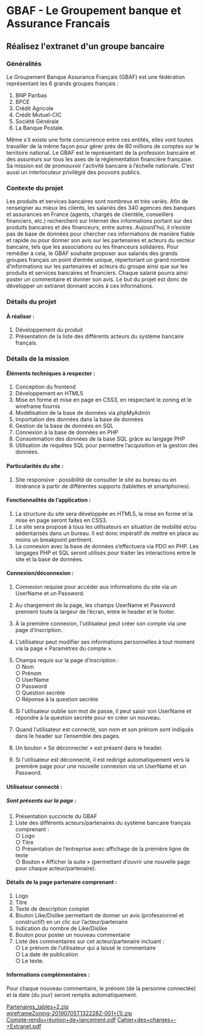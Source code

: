 # GBAF - Le Groupement banque et Assurance Francais

## Réalisez l'extranet d'un groupe bancaire

### Généralités

Le Groupement Banque Assurance Français (GBAF) est une fédération représentant les 6 grands groupes français :  

1. BNP Paribas  
2. BPCE  
3. Crédit Agricole  
4. Crédit Mutuel-CIC  
5. Société Générale  
6. La Banque Postale.

Même s’il existe une forte concurrence entre ces entités, elles vont toutes travailler de la même façon pour gérer près de 80 millions de comptes sur le territoire national. Le GBAF est le représentant de la profession bancaire et des assureurs sur tous les axes de la réglementation financière française. Sa mission est de promouvoir l'activité bancaire à l’échelle nationale. C’est aussi un interlocuteur privilégié des pouvoirs publics.

### Contexte du projet

Les produits et services bancaires sont nombreux et très variés. Afin de renseigner au mieux les clients, les salariés des 340 agences des banques et assurances en France (agents, chargés de clientèle, conseillers financiers, etc.) recherchent sur Internet des informations portant sur des produits bancaires et des financeurs, entre autres. Aujourd’hui, il n’existe pas de base de données pour chercher ces informations de manière fiable et rapide ou pour donner son avis sur les partenaires et acteurs du secteur bancaire, tels que les associations ou les financeurs solidaires. Pour remédier à cela, le GBAF souhaite proposer aux salariés des grands groupes français un point d’entrée unique, répertoriant un grand nombre d’informations sur les partenaires et acteurs du groupe ainsi que sur les produits et services bancaires et financiers. Chaque salarié pourra ainsi poster un commentaire et donner son avis. Le but du projet est donc de développer un extranet donnant accès à ces informations.

### Détails du projet

#### À réaliser :  

1. Développement du produit  
2. Présentation de la liste des différents acteurs du système bancaire français.

### Détails de la mission

#### Éléments techniques à respecter :

1. Conception du frontend  
2. Développement en HTML5  
3. Mise en forme et mise en page en CSS3, en respectant le zoning et le wireframe fournis  
4. Modélisation de la base de données via phpMyAdmin  
5. Importation des données dans la base de données  
6. Gestion de la base de données en SQL  
7. Connexion à la base de données en PHP  
8. Consommation des données de la base SQL grâce au langage PHP  
9. Utilisation de requêtes SQL pour permettre l’acquisition et la gestion des données.

#### Particularités du site :

1. Site responsive : possibilité de consulter le site au bureau ou en itinérance à partir de différentes supports (tablettes et smartphones).

#### Fonctionnalités de l’application :

1. La structure du site sera développée en HTML5, la mise en forme et la mise en page seront faites en CSS3.  
2. Le site sera proposé à tous les utilisateurs en situation de mobilité et/ou sédentarisés dans un bureau. Il est donc impératif de mettre en place au moins un breakpoint pertinent.  
3. La connexion avec la base de données s’effectuera via PDO en PHP. Les langages PHP et SQL seront utilisés pour traiter les interactions entre le site et la base de données.

#### Connexion/déconnexion :

1. Connexion requise pour accéder aux informations du site via un UserName et un Password.  
2. Au chargement de la page, les champs UserName et Password prennent toute la largeur de l’écran, entre le header et le footer.  
3. À la première connexion, l'utilisateur peut créer son compte via une page d’inscription.  
4. L’utilisateur peut modifier ses informations personnelles à tout moment via la page « Paramètres du compte ».  
5. Champs requis sur la page d’inscription :  
○ Nom  
○ Prénom  
○ UserName  
○ Password  
○ Question secrète  
○ Réponse à la question secrète

6. Si l'utilisateur oublie son mot de passe, il peut saisir son UserName et répondre à la question secrète pour en créer un nouveau.  
7. Quand l’utilisateur est connecté, son nom et son prénom sont indiqués dans le header sur l’ensemble des pages.  
8. Un bouton « Se déconnecter » est présent dans le header.  
9. Si l'utilisateur est déconnecté, il est redirigé automatiquement vers la première page pour une nouvelle connexion via un UserName et un Password.

#### Utilisateur connecté :

##### Sont présents sur la page :

1. Présentation succincte du GBAF  
2. Liste des différents acteurs/partenaires du système bancaire français comprenant :   
○ Logo  
○ Titre  
○ Présentation de l’entreprise avec affichage de la première ligne de texte  
○ Bouton « Afficher la suite » (permettant d’ouvrir une nouvelle page pour chaque acteur/partenaire).

#### Détails de la page partenaire comprenant :

1. Logo
2. Titre
3. Texte de description complet
4. Bouton Like/Dislike permettant de donner un avis (professionnel et constructif) en un clic sur l’acteur/partenaire
5. Indication du nombre de Like/Dislike
6. Bouton pour poster un nouveau commentaire
7. Liste des commentaires sur cet acteur/partenaire incluant :  
○ Le prénom de l’utilisateur qui a laissé le commentaire  
○ La date de publication  
○ Le texte.

#### Informations complémentaires : 

Pour chaque nouveau commentaire, le prénom (de la personne connectée) et la date (du jour) seront remplis automatiquement.

[Partenaires_tables+2.zip](https://github.com/TonyVice-cpu/GBAF_site/files/10275233/Partenaires_tables%2B2.zip)  
[wireframeZoning-20190705T132228Z-001+(1).zip](https://github.com/TonyVice-cpu/GBAF_site/files/10275234/wireframeZoning-20190705T132228Z-001%2B.1.zip)  
[Compte-rendu+réunion+de+lancement.pdf](https://github.com/TonyVice-cpu/GBAF_site/files/10275235/Compte-rendu%2Breunion%2Bde%2Blancement.pdf)
[Cahier+des+charges+-+Extranet.pdf](https://github.com/TonyVice-cpu/GBAF_site/files/10275236/Cahier%2Bdes%2Bcharges%2B-%2BExtranet.pdf)
